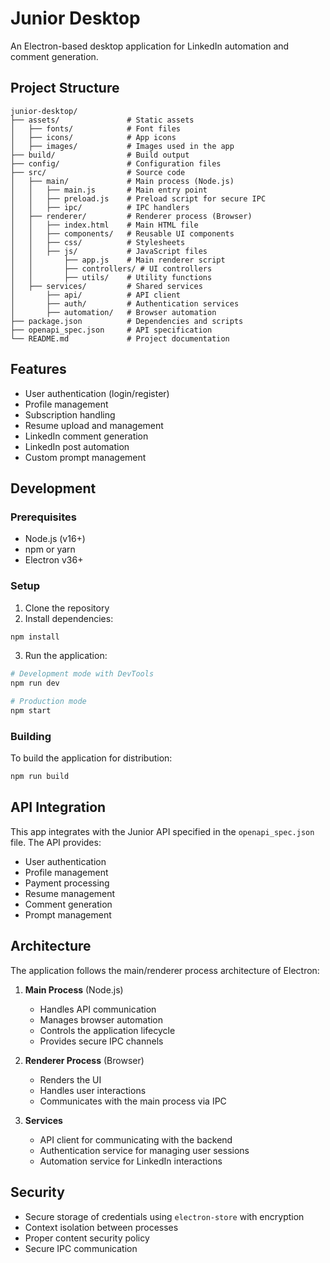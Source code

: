 # Junior Desktop

An Electron-based desktop application for LinkedIn automation and comment generation.

## Project Structure

```
junior-desktop/
├── assets/               # Static assets
│   ├── fonts/            # Font files
│   ├── icons/            # App icons
│   ├── images/           # Images used in the app
├── build/                # Build output
├── config/               # Configuration files
├── src/                  # Source code
│   ├── main/             # Main process (Node.js)
│   │   ├── main.js       # Main entry point
│   │   ├── preload.js    # Preload script for secure IPC
│   │   ├── ipc/          # IPC handlers
│   ├── renderer/         # Renderer process (Browser)
│   │   ├── index.html    # Main HTML file
│   │   ├── components/   # Reusable UI components
│   │   ├── css/          # Stylesheets
│   │   ├── js/           # JavaScript files
│   │       ├── app.js    # Main renderer script
│   │       ├── controllers/ # UI controllers
│   │       ├── utils/    # Utility functions
│   ├── services/         # Shared services
│       ├── api/          # API client
│       ├── auth/         # Authentication services
│       ├── automation/   # Browser automation
├── package.json          # Dependencies and scripts
├── openapi_spec.json     # API specification
└── README.md             # Project documentation
```

## Features

- User authentication (login/register)
- Profile management
- Subscription handling
- Resume upload and management
- LinkedIn comment generation
- LinkedIn post automation
- Custom prompt management

## Development

### Prerequisites

- Node.js (v16+)
- npm or yarn
- Electron v36+

### Setup

1. Clone the repository
2. Install dependencies:

```bash
npm install
```

3. Run the application:

```bash
# Development mode with DevTools
npm run dev

# Production mode
npm start
```

### Building

To build the application for distribution:

```bash
npm run build
```

## API Integration

This app integrates with the Junior API specified in the `openapi_spec.json` file. The API provides:

- User authentication
- Profile management
- Payment processing
- Resume management
- Comment generation
- Prompt management

## Architecture

The application follows the main/renderer process architecture of Electron:

1. **Main Process** (Node.js)

   - Handles API communication
   - Manages browser automation
   - Controls the application lifecycle
   - Provides secure IPC channels

2. **Renderer Process** (Browser)

   - Renders the UI
   - Handles user interactions
   - Communicates with the main process via IPC

3. **Services**
   - API client for communicating with the backend
   - Authentication service for managing user sessions
   - Automation service for LinkedIn interactions

## Security

- Secure storage of credentials using `electron-store` with encryption
- Context isolation between processes
- Proper content security policy
- Secure IPC communication
